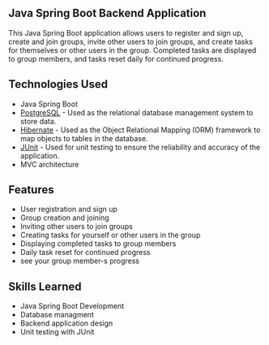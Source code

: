 ## Java Spring Boot Backend Application
This Java Spring Boot application allows users to register and sign up, create and join groups, invite other users to join groups, and create tasks for themselves or other users in the group. Completed tasks are displayed to group members, and tasks reset daily for continued progress.

## Technologies Used

- Java Spring Boot
- [PostgreSQL] - Used as the relational database management system to store data.
- [Hibernate] - Used as the Object Relational Mapping (ORM) framework to map objects to tables in the database.
- [JUnit] - Used for unit testing to ensure the reliability and accuracy of the application.
- MVC architecture

## Features
- User registration and sign up
- Group creation and joining
- Inviting other users to join groups
- Creating tasks for yourself or other users in the group
- Displaying completed tasks to group members
- Daily task reset for continued progress
- see your group member-s progress

## Skills Learned
- Java Spring Boot Development
- Database managment
- Backend application design
- Unit testing with JUnit

[//]: # (These are reference links used in the body of this note and get stripped out when the markdown processor does its job. There is no need to format nicely because it shouldn't be seen. Thanks SO - http://stackoverflow.com/questions/4823468/store-comments-in-markdown-syntax)

 [JUnit]: <https://junit.org/junit5/>
 [Hibernate]: <https://hibernate.org/>
 [PostgreSQL]: <https://www.postgresql.org/>

